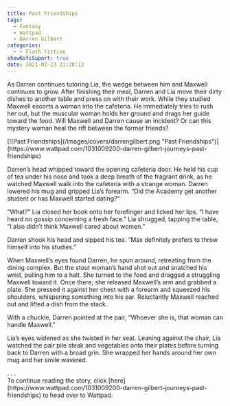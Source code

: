 ```yaml
---
title: Past Friendships
tags:
  - Fantasy
  - Wattpad
  - Darren Gilbert
categories:
  - - Flash Fiction
showKofiSuport: true
date: 2021-02-23 21:28:13
---
```


As Darren continues tutoring Lia, the wedge between him and Maxwell continues to grow. After finishing their meal, Darren and Lia move their dirty dishes to another table and press on with their work. While they studied Maxwell escorts a woman into the cafeteria. He immediately tries to rush her out, but the muscular woman holds her ground and drags her guide toward the food.<!-- more --> Will Maxwell and Darren cause an incident? Or can this mystery woman heal the rift between the former friends?

<div class="center">[![Past Friendships](/images/covers/darrengilbert.png "Past Friendships")](https://www.wattpad.com/1031009200-darren-gilbert-journeys-past-friendships)</div>

Darren’s head whipped toward the opening cafeteria door. He held his cup of tea under his nose and took a deep breath of the fragrant drink, as he watched Maxwell walk into the cafeteria with a strange woman. Darren lowered his mug and gripped Lia’s forearm. “Did the Academy get another student or has Maxwell started dating?”

“What?” Lia closed her book onto her forefinger and licked her lips. “I have heard no gossip concerning a fresh face.” Lia shrugged, tapping the table, “I also didn’t think Maxwell cared about women.”

Darren shook his head and sipped his tea. “Max definitely prefers to throw himself into his studies.”

When Maxwell’s eyes found Darren, he spun around, retreating from the dining complex. But the stout woman’s hand shot out and snatched his wrist, pulling him to a halt. She turned to the food and dragged a struggling Maxwell toward it. Once there, she released Maxwell’s arm and grabbed a plate. She pressed it against her chest with a forearm and squeezed his shoulders, whispering something into his ear. Reluctantly Maxwell reached out and lifted a dish from the stack.

With a chuckle, Darren pointed at the pair, “Whoever she is, that woman can handle Maxwell.”

Lia’s eyes widened as she twisted in her seat. Leaning against the chair, Lia watched the pair pile steak and vegetables onto their plates before turning back to Darren with a broad grin. She wrapped her hands around her own mug and her smile wavered.

<div class="center story-ellipses">
.
.
.
</div><div>To continue reading the story, click [here](https://www.wattpad.com/1031009200-darren-gilbert-journeys-past-friendships) to head over to Wattpad.</div>
